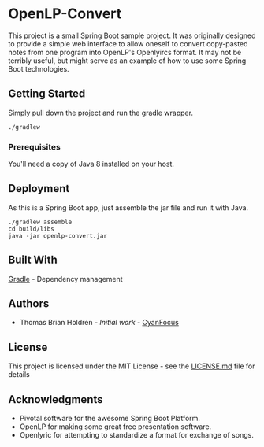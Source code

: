 # OpenLP-Convert

This project is a small Spring Boot sample project.  It was originally designed to provide a simple web interface to allow oneself to convert copy-pasted notes from one program into OpenLP's Openlyircs format.  It may not be terribly useful, but might serve as an example of how to use some Spring Boot technologies.

## Getting Started

Simply pull down the project and run the gradle wrapper.
```
./gradlew
```

### Prerequisites

You'll need a copy of Java 8 installed on your host.

## Deployment

As this is a Spring Boot app, just assemble the jar file and run it with Java.

```
./gradlew assemble
cd build/libs
java -jar openlp-convert.jar
```

## Built With
[Gradle](https://gradle.org/) - Dependency management

## Authors

* Thomas Brian Holdren - *Initial work* - [CyanFocus](https://www.cyanfocus.com/wordpress/)

## License

This project is licensed under the MIT License - see the [LICENSE.md](LICENSE.md) file for details

## Acknowledgments

* Pivotal software for the awesome Spring Boot Platform.
* OpenLP for making some great free presentation software.
* Openlyric for attempting to standardize a format for exchange of songs.

